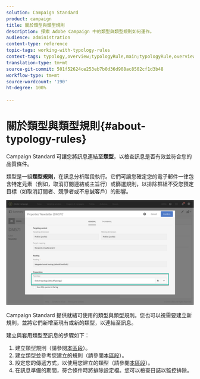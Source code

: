 ```yaml
---
solution: Campaign Standard
product: campaign
title: 關於類型與類型規則
description: 探索 Adobe Campaign 中的類型與類型規則如何運作。
audience: administration
content-type: reference
topic-tags: working-with-typology-rules
context-tags: typology,overview;typologyRule,main;typologyRule,overview
translation-type: tm+mt
source-git-commit: 501f52624ce253eb7b0d36d908ac8502cf1d3b48
workflow-type: tm+mt
source-wordcount: '190'
ht-degree: 100%

---
```



# 關於類型與類型規則{#about-typology-rules}

Campaign Standard 可讓您將訊息連結至&#x200B;**類型**，以檢查訊息是否有效並符合您的品質條件。

類型是一組&#x200B;**類型規則**，在訊息分析階段執行。它們可讓您確定您的電子郵件一律包含特定元素（例如，取消訂閱連結或主旨行）或篩選規則，以排除群組不受您預定目標（如取消訂閱者、競爭者或不忠誠客戶）的影響。

![](assets/typology_messagelink.png)

Campaign Standard 提供就緒可使用的類型與類型規則。您也可以視需要建立新規則，並將它們新增至現有或新的類型，以連結至訊息。

建立與套用類型至訊息的步驟如下：

1. 建立類型規則（請參閱[本區段](../../sending/using/managing-typology-rules.md#creating-a-typology-rule)）。
1. 建立類型並參考您建立的規則（請參閱[本區段](../../sending/using/managing-typologies.md#creating-a-typology)）。
1. 設定您的傳遞方式，以使用您建立的類型（請參閱[本區段](../../sending/using/managing-typologies.md#applying-typologies-to-messages)）。
1. 在訊息準備的期間，符合條件時將排除設定檔。您可以檢查日誌以監控排除。
